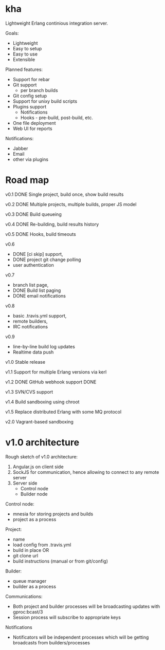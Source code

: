 kha
===

Lightweight Erlang continious integration server.

Goals:

* Lightweight
* Easy to setup
* Easy to use
* Extensible

Planned features:

* Support for rebar
* Git support
  * per branch builds
 * Git config setup
* Support for unixy build scripts
* Plugins support
  * Notifications
  * Hooks - pre-build, post-build, etc.
* One file deployment
* Web UI for reports

Notifications:
* Jabber
* Email
* other via plugins

Road map
========

v0.1 DONE
Single project, build once, show build results

v0.2 DONE
Multiple projects, multiple builds, proper JS model

v0.3 DONE
Build queueing

v0.4 DONE
Re-building, build results history

v0.5 DONE
Hooks, build timeouts

v0.6
* DONE [ci skip] support,
* DONE project git change polling
* user authentication

v0.7
* branch list page, 
* DONE Build list paging
* DONE email notifications

v0.8
* basic .travis.yml support,
* remote builders, 
* IRC notifications

v0.9
* line-by-line build log updates
* Realtime data push

v1.0
Stable release

v1.1
Support for multiple Erlang versions via kerl

v1.2 DONE
GitHub webhook support DONE

v1.3
SVN/CVS support

v1.4
Build sandboxing using chroot

v1.5
Replace distributed Erlang with some MQ protocol

v2.0
Vagrant-based sandboxing


v1.0 architecture
==================

Rough sketch of v1.0 architecture:

1. Angular.js on client side
2. SockJS for communication, hence allowing to connect to any remote server
3. Server side
   * Control node
   * Builder node

Control node:
* mnesia for storing projects and builds
* project as a process

Project:
* name
* load config from .travis.yml
* build in place OR
* git clone url
* build instructions (manual or from git/config)

Builder:
* queue manager
* builder as a process

Communications:
* Both project and builder processes will be broadcasting updates with
gproc:bcast/3
* Session process will subscribe to appropriate keys

Notifications
* Notificators will be independent processes which will be getting
broadcasts from builders/processes
